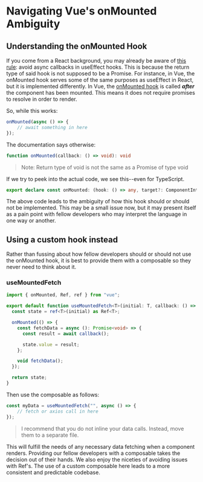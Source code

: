 # Navigating Vue's onMounted Ambiguity

## Understanding the onMounted Hook

If you come from a React background, you may already be aware of [this rule](https://www.robinwieruch.de/react-hooks-fetch-data/): avoid async callbacks in useEffect hooks. This is because the return type of said hook is not supposed to be a Promise. For instance, in Vue, the onMounted hook serves some of the same purposes as useEffect in React, but it is implemented differently. In Vue, the [onMounted hook](https://vuejs.org/api/composition-api-lifecycle.html#onmounted) is called ***after*** the component has been mounted. This means it does not require promises to resolve in order to render.

So, while this works:

```typescript
onMounted(async () => {
    // await something in here
});
```

The documentation says otherwise:

```typescript
function onMounted(callback: () => void): void
```

> Note: Return type of void is not the same as a Promise of type void

If we try to peek into the actual code, we see this--even for TypeScript.

```typescript
export declare const onMounted: (hook: () => any, target?: ComponentInternalInstance | null) => false | Function | undefined;
```

The above code leads to the ambiguity of how this hook should or should not be implemented. This may be a small issue now, but it may present itself as a pain point with fellow developers who may interpret the language in one way or another.

## Using a custom hook instead

Rather than fussing about how fellow developers should or should not use the onMounted hook, it is best to provide them with a composable so they never need to think about it.

### useMountedFetch

```typescript
import { onMounted, Ref, ref } from "vue";

export default function useMountedFetch<T>(initial: T, callback: () => Promise<void>): Ref<T> {
  const state = ref<T>(initial) as Ref<T>;

  onMounted(() => {
    const fetchData = async (): Promise<void> => {
      const result = await callback();

      state.value = result;
    };

    void fetchData();
  });

  return state;
}
```

Then use the composable as follows:

```typescript
const myData = useMountedFetch("", async () => {
    // fetch or axios call in here
});
```

> I recommend that you do not inline your data calls. Instead, move them to a separate file.

This will fulfill the needs of any necessary data fetching when a component renders. Providing our fellow developers with a composable takes the decision out of their hands. We also enjoy the niceties of avoiding issues with Ref's. The use of a custom composable here leads to a more consistent and predictable codebase.

